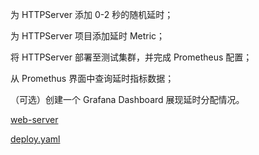 为 HTTPServer 添加 0-2 秒的随机延时；

为 HTTPServer 项目添加延时 Metric；

将 HTTPServer 部署至测试集群，并完成 Prometheus 配置；

从 Promethus 界面中查询延时指标数据；

（可选）创建一个 Grafana Dashboard 展现延时分配情况。


[web-server](web-server)


[deploy.yaml](deploy.yaml)